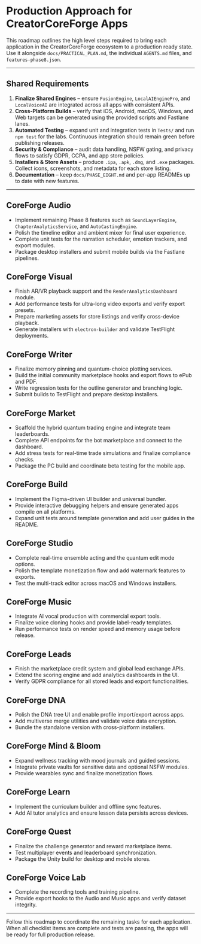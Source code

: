 # Production Approach for CreatorCoreForge Apps

This roadmap outlines the high level steps required to bring each application in the CreatorCoreForge ecosystem to a production ready state. Use it alongside `docs/PRACTICAL_PLAN.md`, the individual `AGENTS.md` files, and `features-phase8.json`.

---

## Shared Requirements

1. **Finalize Shared Engines** – ensure `FusionEngine`, `LocalAIEnginePro`, and `LocalVoiceAI` are integrated across all apps with consistent APIs.
2. **Cross-Platform Builds** – verify that iOS, Android, macOS, Windows, and Web targets can be generated using the provided scripts and Fastlane lanes.
3. **Automated Testing** – expand unit and integration tests in `Tests/` and run `npm test` for the labs. Continuous integration should remain green before publishing releases.
4. **Security & Compliance** – audit data handling, NSFW gating, and privacy flows to satisfy GDPR, CCPA, and app store policies.
5. **Installers & Store Assets** – produce `.ipa`, `.apk`, `.dmg`, and `.exe` packages. Collect icons, screenshots, and metadata for each store listing.
6. **Documentation** – keep `docs/PHASE_EIGHT.md` and per-app READMEs up to date with new features.

---

## CoreForge Audio

- Implement remaining Phase 8 features such as `SoundLayerEngine`, `ChapterAnalyticsService`, and `AutoCastingEngine`.
- Polish the timeline editor and ambient mixer for final user experience.
- Complete unit tests for the narration scheduler, emotion trackers, and export modules.
- Package desktop installers and submit mobile builds via the Fastlane pipelines.

## CoreForge Visual

- Finish AR/VR playback support and the `RenderAnalyticsDashboard` module.
- Add performance tests for ultra-long video exports and verify export presets.
- Prepare marketing assets for store listings and verify cross-device playback.
- Generate installers with `electron-builder` and validate TestFlight deployments.

## CoreForge Writer

- Finalize memory pinning and quantum-choice plotting services.
- Build the initial community marketplace hooks and export flows to ePub and PDF.
- Write regression tests for the outline generator and branching logic.
- Submit builds to TestFlight and prepare desktop installers.

## CoreForge Market

- Scaffold the hybrid quantum trading engine and integrate team leaderboards.
- Complete API endpoints for the bot marketplace and connect to the dashboard.
- Add stress tests for real-time trade simulations and finalize compliance checks.
- Package the PC build and coordinate beta testing for the mobile app.

## CoreForge Build

- Implement the Figma-driven UI builder and universal bundler.
- Provide interactive debugging helpers and ensure generated apps compile on all platforms.
- Expand unit tests around template generation and add user guides in the README.

## CoreForge Studio

- Complete real-time ensemble acting and the quantum edit mode options.
- Polish the template monetization flow and add watermark features to exports.
- Test the multi-track editor across macOS and Windows installers.

## CoreForge Music

- Integrate AI vocal production with commercial export tools.
- Finalize voice cloning hooks and provide label-ready templates.
- Run performance tests on render speed and memory usage before release.

## CoreForge Leads

- Finish the marketplace credit system and global lead exchange APIs.
- Extend the scoring engine and add analytics dashboards in the UI.
- Verify GDPR compliance for all stored leads and export functionalities.

## CoreForge DNA

- Polish the DNA tree UI and enable profile import/export across apps.
- Add multiverse merge utilities and validate voice data encryption.
- Bundle the standalone version with cross-platform installers.

## CoreForge Mind & Bloom

- Expand wellness tracking with mood journals and guided sessions.
- Integrate private vaults for sensitive data and optional NSFW modules.
- Provide wearables sync and finalize monetization flows.

## CoreForge Learn

- Implement the curriculum builder and offline sync features.
- Add AI tutor analytics and ensure lesson data persists across devices.

## CoreForge Quest

- Finalize the challenge generator and reward marketplace items.
- Test multiplayer events and leaderboard synchronization.
- Package the Unity build for desktop and mobile stores.

## CoreForge Voice Lab

- Complete the recording tools and training pipeline.
- Provide export hooks to the Audio and Music apps and verify dataset integrity.

---

Follow this roadmap to coordinate the remaining tasks for each application. When all checklist items are complete and tests are passing, the apps will be ready for full production release.
